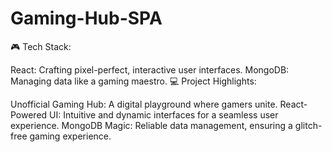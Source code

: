 # Gaming-Hub-SPA
🎮 Tech Stack:

React: Crafting pixel-perfect, interactive user interfaces.
MongoDB: Managing data like a gaming maestro.
💻 Project Highlights:

Unofficial Gaming Hub: A digital playground where gamers unite.
React-Powered UI: Intuitive and dynamic interfaces for a seamless user experience.
MongoDB Magic: Reliable data management, ensuring a glitch-free gaming experience.

